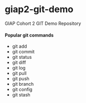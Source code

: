 # giap2-git-demo
GIAP Cohort 2 GIT Demo Repository

#### Popular git commands

- git add
- git commit
- git status
- git diff
- git log
- git pull
- git push
- git branch
- git config
- git stash


